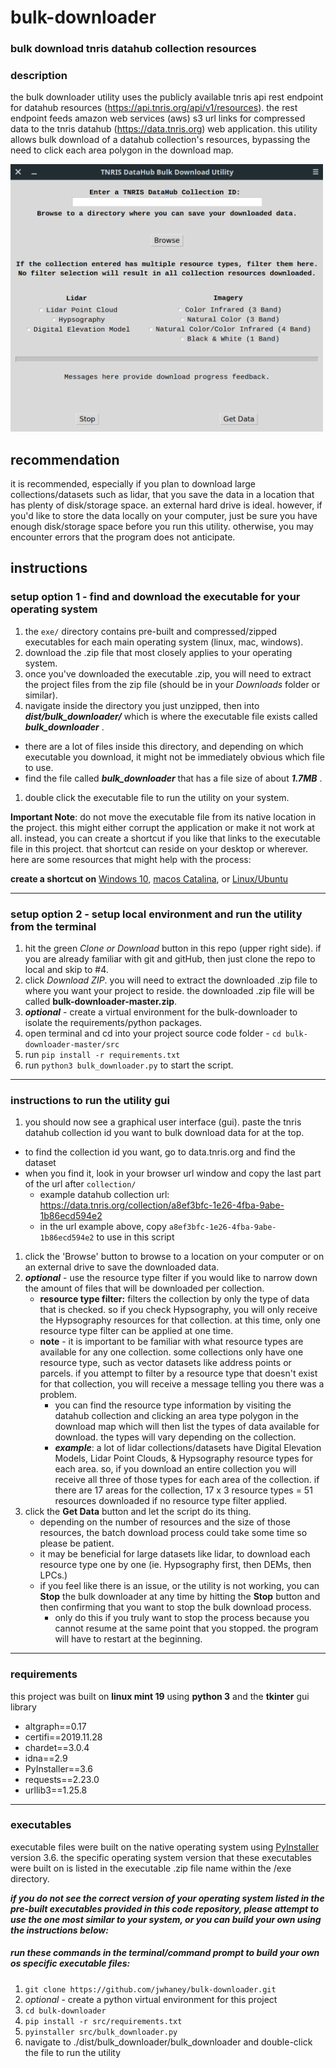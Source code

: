 # bulk-downloader
### __bulk download tnris datahub collection resources__

### description
the bulk downloader utility uses the publicly available tnris api rest endpoint for datahub resources (https://api.tnris.org/api/v1/resources). the rest endpoint feeds amazon web services (aws) s3 url links for compressed data to the tnris datahub (https://data.tnris.org) web application. this utility allows bulk download of a datahub collection's resources, bypassing the need to click each area polygon in the download map.

<img src="/resources/bulk-downloader.png" width="500">

## recommendation
it is recommended, especially if you plan to download large collections/datasets such as lidar, that you save the data in a location that has plenty of disk/storage space. an external hard drive is ideal. however, if you'd like to store the data locally on your computer, just be sure you have enough disk/storage space before you run this utility. otherwise, you may encounter errors that the program does not anticipate.

## instructions

### setup option 1 - find and download the executable for your operating system

1. the `exe/` directory contains pre-built and compressed/zipped executables for each main operating system (linux, mac, windows).
1. download the .zip file that most closely applies to your operating system.
1. once you've downloaded the executable .zip, you will need to extract the project files from the zip file (should be in your *Downloads* folder or similar).
1. navigate inside the directory you just unzipped, then into __*dist/bulk_downloader/*__ which is where the executable file exists called __*bulk_downloader*__ .
  - there are a lot of files inside this directory, and depending on which executable you download, it might not be immediately obvious which file to use.
  - find the file called __*bulk_downloader*__ that has a file size of about __*1.7MB*__ .
1. double click the executable file to run the utility on your system.

**Important Note**: do not move the executable file from its native location in the project. this might either corrupt the application or make it not work at all. instead, you can create a shortcut if you like that links to the executable file in this project. that shortcut can reside on your desktop or wherever. here are some resources that might help with the process:

__create a shortcut on__ [Windows 10](https://www.minitool.com/news/create-desktop-shortcut-windows-10-004.html), [macos Catalina](https://www.igeeksblog.com/how-to-make-desktop-shortcuts-on-mac/), or [Linux/Ubuntu](https://itsfoss.com/ubuntu-desktop-shortcut/)


-------------------------------


### setup option 2 - setup local environment and run the utility from the terminal

1. hit the green *Clone or Download* button in this repo (upper right side). if you are already familiar with git and gitHub, then just clone the repo to local and skip to #4.
1. click *Download ZIP*. you will need to extract the downloaded .zip file to where you want your project to reside. the downloaded .zip file will be called __bulk-downloader-master.zip__.
1. __*optional*__ - create a virtual environment for the bulk-downloader to isolate the requirements/python packages.
1. open terminal and cd into your project source code folder - `cd bulk-downloader-master/src`
1. run `pip install -r requirements.txt`
1. run `python3 bulk_downloader.py` to start the script.


-------------------------------


### instructions to run the utility gui

1. you should now see a graphical user interface (gui). paste the tnris datahub collection id you want to bulk download data for at the top.
  - to find the collection id you want, go to data.tnris.org and find the dataset
  - when you find it, look in your browser url window and copy the last part of the url after `collection/`
    - example datahub collection url: https://data.tnris.org/collection/a8ef3bfc-1e26-4fba-9abe-1b86ecd594e2
    - in the url example above, copy `a8ef3bfc-1e26-4fba-9abe-1b86ecd594e2` to use in this script
1. click the 'Browse' button to browse to a location on your computer or on an external drive to save the downloaded data.
1. __*optional*__ - use the resource type filter if you would like to narrow down the amount of files that will be downloaded per collection.
    - **resource type filter:** filters the collection by only the type of data that is checked. so if you check Hypsography, you will only receive the Hypsography resources for that collection. at this time, only one resource type filter can be applied at one time.
    - **note** - it is important to be familiar with what resource types are available for any one collection. some collections only have one resource type, such as vector datasets like address points or parcels. if you attempt to filter by a resource type that doesn't exist for that collection, you will receive a message telling you there was a problem.
      - you can find the resource type information by visiting the datahub collection and clicking an area type polygon in the download map which will then list the types of data available for download. the types will vary depending on the collection.
      - __*example*__: a lot of lidar collections/datasets have Digital Elevation Models, Lidar Point Clouds, & Hypsography resource types for each area. so, if you download an entire collection you will receive all three of those types for each area of the collection. if there are 17 areas for the collection, 17 x 3 resource types = 51 resources downloaded if no resource type filter applied.
1. click the **Get Data** button and let the script do its thing.
    - depending on the number of resources and the size of those resources, the batch download process could take some time so please be patient.
    - it may be beneficial for large datasets like lidar, to download each resource type one by one (ie. Hypsography first, then DEMs, then LPCs.)
    - if you feel like there is an issue, or the utility is not working, you can **Stop** the bulk downloader at any time by hitting the **Stop** button and then confirming that you want to stop the bulk download process.
      - only do this if you truly want to stop the process because you cannot resume at the same point that you stopped. the program will have to restart at the beginning.


-------------------------------


### requirements

this project was built on __linux mint 19__ using __python 3__ and the __tkinter__ gui library

- altgraph==0.17
- certifi==2019.11.28
- chardet==3.0.4
- idna==2.9
- PyInstaller==3.6
- requests==2.23.0
- urllib3==1.25.8


-------------------------------


### executables

executable files were built on the native operating system using [PyInstaller](https://www.pyinstaller.org/) version 3.6. the specific operating system version that these executables were built on is listed in the executable .zip file name within the /exe directory.

__*if you do not see the correct version of your operating system listed in the pre-built executables provided in this code repository, please attempt to use the one most similar to your system, or you can build your own using the instructions below:*__

##### run these commands in the terminal/command prompt to build your own os specific executable files:
1. `git clone https://github.com/jwhaney/bulk-downloader.git`
1. *optional* - create a python virtual environment for this project
1. `cd bulk-downloader`
1. `pip install -r src/requirements.txt`
1. `pyinstaller src/bulk_downloader.py`
1. navigate to ./dist/bulk_downloader/bulk_downloader and double-click the file to run the utility
